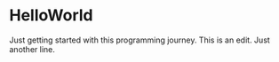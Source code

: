 # HelloWorld
Just getting started with this programming journey.
This is an edit. Just another line.
